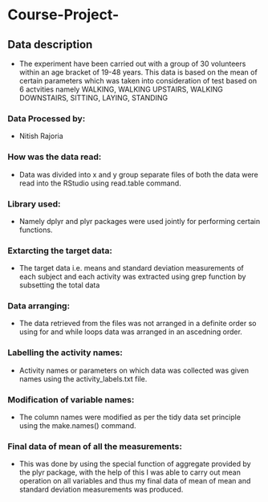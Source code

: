 # Course-Project-
## Data description
* The experiment have been carried out with a group of 30 volunteers within an age bracket of 19-48 years. This data is based on the mean of certain parameters which was taken into consideration of test based on 6 actvities namely  WALKING, WALKING UPSTAIRS, WALKING DOWNSTAIRS, SITTING, LAYING, STANDING 

### Data Processed by:
* Nitish Rajoria

### How was the data read:
* Data was divided into x and y group separate files of both the data were read
into the RStudio using read.table command.

### Library used:
* Namely dplyr and plyr packages were used jointly for performing certain functions. 

### Extarcting the target data:
* The target data i.e. means and standard deviation measurements of each subject and each activity was extracted using grep function by subsetting the total data 

### Data arranging:
* The data retrieved from the files was not arranged in a definite order so using for and while loops data was arranged in an ascedning order.

### Labelling the activity names:
* Activity names or parameters on which data was collected was given names using the activity_labels.txt file.

### Modification of variable names:
* The column names were modified as per the tidy data set principle using the make.names() command.

### Final data of mean of all the measurements:
* This was done by using the special function of aggregate provided by the plyr package, with the help of this I was able to carry out mean operation on all variables and thus my final data of mean of mean and standard deviation measurements was produced.

